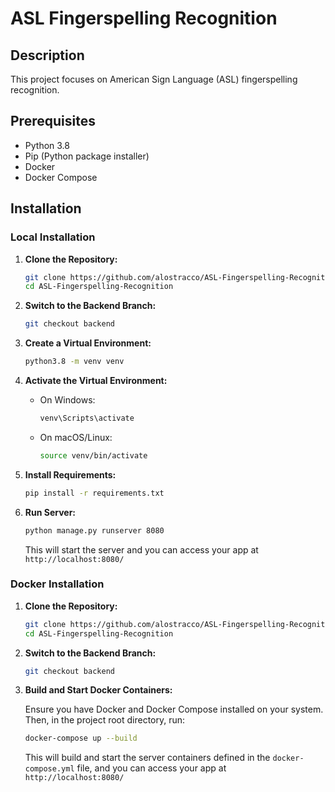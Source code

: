 # ASL Fingerspelling Recognition

## Description

This project focuses on American Sign Language (ASL) fingerspelling recognition.

## Prerequisites

- Python 3.8
- Pip (Python package installer)
- Docker
- Docker Compose

## Installation

### Local Installation

1. **Clone the Repository:**

   ```bash
   git clone https://github.com/alostracco/ASL-Fingerspelling-Recognition.git
   cd ASL-Fingerspelling-Recognition
   ```

2. **Switch to the Backend Branch:**

   ```bash
   git checkout backend
   ```

3. **Create a Virtual Environment:**

   ```bash
   python3.8 -m venv venv
   ```

4. **Activate the Virtual Environment:**

   - On Windows:

     ```bash
     venv\Scripts\activate
     ```

   - On macOS/Linux:

     ```bash
     source venv/bin/activate
     ```

5. **Install Requirements:**

   ```bash
   pip install -r requirements.txt
   ```

6. **Run Server:**

   ```bash
   python manage.py runserver 8080
   ```

   This will start the server and you can access your app at `http://localhost:8080/`

### Docker Installation

1. **Clone the Repository:**

   ```bash
   git clone https://github.com/alostracco/ASL-Fingerspelling-Recognition.git
   cd ASL-Fingerspelling-Recognition
   ```

2. **Switch to the Backend Branch:**

   ```bash
   git checkout backend
   ```

3. **Build and Start Docker Containers:**

   Ensure you have Docker and Docker Compose installed on your system. Then, in the project root directory, run:

   ```bash
   docker-compose up --build
   ```

   This will build and start the server containers defined in the `docker-compose.yml` file, and you can access your app at `http://localhost:8080/`
